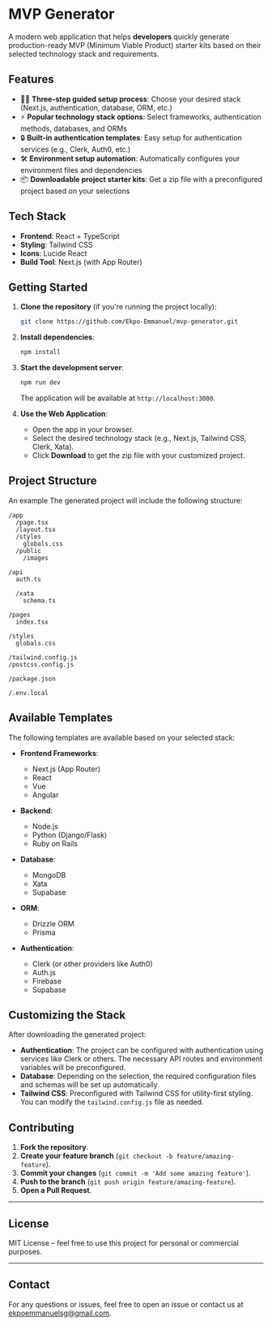 
#  MVP Generator

A modern web application that helps **developers** quickly generate production-ready MVP (Minimum Viable Product) starter kits based on their selected technology stack and requirements.

## Features

- 🧙‍♂️ **Three-step guided setup process**: Choose your desired stack (Next.js, authentication, database, ORM, etc.)
- ⚡ **Popular technology stack options**: Select frameworks, authentication methods, databases, and ORMs
- 🔒 **Built-in authentication templates**: Easy setup for authentication services (e.g., Clerk, Auth0, etc.)
- 🛠️ **Environment setup automation**: Automatically configures your environment files and dependencies
- 📦 **Downloadable project starter kits**: Get a zip file with a preconfigured project based on your selections

## Tech Stack

- **Frontend**: React + TypeScript
- **Styling**: Tailwind CSS
- **Icons**: Lucide React
- **Build Tool**: Next.js (with App Router)

## Getting Started

1. **Clone the repository** (if you're running the project locally):
   ```bash
   git clone https://github.com/Ekpo-Emmanuel/mvp-generator.git
   ```

2. **Install dependencies**:
   ```bash
   npm install
   ```

3. **Start the development server**:
   ```bash
   npm run dev
   ```

   The application will be available at `http://localhost:3000`.

4. **Use the Web Application**:
   - Open the app in your browser.
   - Select the desired technology stack (e.g., Next.js, Tailwind CSS, Clerk, Xata).
   - Click **Download** to get the zip file with your customized project.

## Project Structure

An example The generated project will include the following structure:

```
/app
  /page.tsx           
  /layout.tsx         
  /styles
    globals.css       
  /public
    /images           

/api
  auth.ts             

  /xata
    schema.ts         

/pages
  index.tsx           

/styles
  globals.css        

/tailwind.config.js    
/postcss.config.js    

/package.json         

/.env.local       

```

## Available Templates

The following templates are available based on your selected stack:

- **Frontend Frameworks**:
  - Next.js (App Router)
  - React
  - Vue
  - Angular

- **Backend**:
  - Node.js
  - Python (Django/Flask)
  - Ruby on Rails

- **Database**:
  - MongoDB
  - Xata 
  - Supabase

- **ORM**:
  - Drizzle ORM
  - Prisma

- **Authentication**:
  - Clerk (or other providers like Auth0)
  - Auth.js
  - Firebase
  - Supabase

## Customizing the Stack

After downloading the generated project:
- **Authentication**: The project can be configured with authentication using services like Clerk or others. The necessary API routes and environment variables will be preconfigured.
- **Database**: Depending on the selection, the required configuration files and schemas will be set up automatically.
- **Tailwind CSS**: Preconfigured with Tailwind CSS for utility-first styling. You can modify the `tailwind.config.js` file as needed.

## Contributing

1. **Fork the repository**.
2. **Create your feature branch** (`git checkout -b feature/amazing-feature`).
3. **Commit your changes** (`git commit -m 'Add some amazing feature'`).
4. **Push to the branch** (`git push origin feature/amazing-feature`).
5. **Open a Pull Request**.

---

## License

MIT License – feel free to use this project for personal or commercial purposes.

---

## Contact

For any questions or issues, feel free to open an issue or contact us at [ekpoemmanuelsg@gmail.com](mailto:ekpoemmanuelsg@gmail.com).